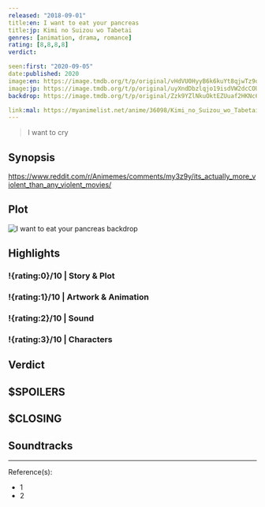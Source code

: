 ```yaml
---
released: "2018-09-01"
title:en: I want to eat your pancreas
title:jp: Kimi no Suizou wo Tabetai
genres: [animation, drama, romance]
rating: [8,8,8,8]
verdict:

seen:first: "2020-09-05"
date:published: 2020
image:en: https://image.tmdb.org/t/p/original/vHdVU0HyyB6k6kuYt8qjwTz9one.jpg
image:jp: https://image.tmdb.org/t/p/original/uyXndDbzlqjo19isdVW2dcCOUy6.jpg
backdrop: https://image.tmdb.org/t/p/original/Zzk9YZlNkuOktEZUuaf2HKNc6B.jpg

link:mal: https://myanimelist.net/anime/36098/Kimi_no_Suizou_wo_Tabetai
---
```


> I want to cry

## Synopsis

<https://www.reddit.com/r/Animemes/comments/my3z9y/its_actually_more_violent_than_any_violent_movies/>

## Plot

![I want to eat your pancreas backdrop](https://image.tmdb.org/t/p/original/YLyORLsYIjC0d1TFBSpJKk7piP.jpg)

## Highlights

### !{rating:0}/10 | Story & Plot

### !{rating:1}/10 | Artwork & Animation

### !{rating:2}/10 | Sound

### !{rating:3}/10 | Characters

## Verdict

## $SPOILERS

## $CLOSING

## Soundtracks

***
Reference(s):

- 1
- 2
